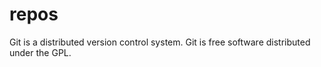 ﻿# repos
Git is a distributed version control system.
Git is free software distributed under the GPL.